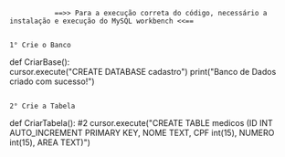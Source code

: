                ==>> Para a execução correta do código, necessário a instalação e execução do MySQL workbench <<==

                                                                            1° Crie o Banco

def CriarBase():                                      
  cursor.execute("CREATE DATABASE cadastro")
  print("Banco de Dados criado com sucesso!")
  
  
                                                                            2° Crie a Tabela 

def CriarTabela():                                      #2
  cursor.execute("CREATE TABLE medicos (ID INT AUTO_INCREMENT PRIMARY KEY, NOME TEXT, CPF int(15), NUMERO int(15), AREA TEXT)")
  
